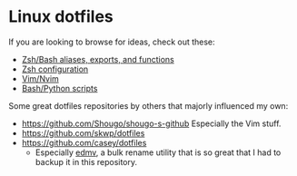 # Linux dotfiles

If you are looking to browse for ideas, check out these:

* [Zsh/Bash aliases, exports, and functions](shell.sh)
* [Zsh configuration](.zshrc)
* [Vim/Nvim](.vimrc)
* [Bash/Python scripts](bin)

Some great dotfiles repositories by others that majorly influenced my own:

* <https://github.com/Shougo/shougo-s-github> Especially the Vim stuff.
* <https://github.com/skwp/dotfiles>
* <https://github.com/casey/dotfiles>
  * Especially [edmv](https://github.com/casey/dotfiles/blob/master/bin/edmv), a bulk rename utility that is so great that I had to backup it in this repository.
